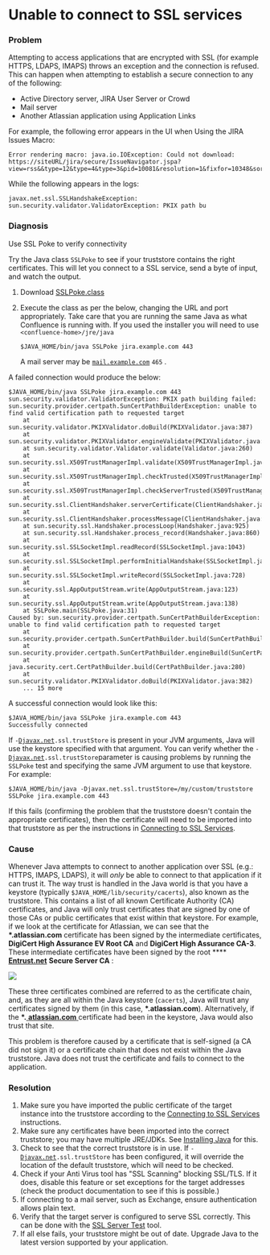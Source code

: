 # Unable to connect to SSL services





### Problem <a href="#unabletoconnecttosslservicesdueto-pkixpathbuildingfailed-error-problem" id="unabletoconnecttosslservicesdueto-pkixpathbuildingfailed-error-problem"></a>

Attempting to access applications that are encrypted with SSL (for example HTTPS, LDAPS, IMAPS) throws an exception and the connection is refused. This can happen when attempting to establish a secure connection to any of the following:

* Active Directory server, JIRA User Server or Crowd
* Mail server&#x20;
* Another Atlassian application using Application Links

For example, the following error appears in the UI when Using the JIRA Issues Macro:

```
Error rendering macro: java.io.IOException: Could not download: https://siteURL/jira/secure/IssueNavigator.jspa?view=rss&&type=12&type=4&type=3&pid=10081&resolution=1&fixfor=10348&sorter/field=issuekey&sorter/order=DESC&sorter/field=priority&sorter/order=DESC&tempMax=100&reset=true&decorator=none
```

While the following appears in the logs:

```
javax.net.ssl.SSLHandshakeException: sun.security.validator.ValidatorException: PKIX path bu
```

### Diagnosis <a href="#unabletoconnecttosslservicesdueto-pkixpathbuildingfailed-error-diagnosis" id="unabletoconnecttosslservicesdueto-pkixpathbuildingfailed-error-diagnosis"></a>

Use SSL Poke to verify connectivity

Try the Java class `SSLPoke` to see if your truststore contains the right certificates. This will let you connect to a SSL service, send a byte of input, and watch the output.

1. Download [SSLPoke.class](https://confluence.atlassian.com/kb/files/779355358/779355357/1/1441897666313/SSLPoke.class)
2.  Execute the class as per the below, changing the URL and port appropriately. Take care that you are running the same Java as what Confluence is running with. If you used the installer you will need to use `<confluence-home>/jre/java`

    ```
    $JAVA_HOME/bin/java SSLPoke jira.example.com 443
    ```

    A mail server may be [`mail.example.com`](http://mail.example.com/) `465` .



A failed connection would produce the below:

```
$JAVA_HOME/bin/java SSLPoke jira.example.com 443
sun.security.validator.ValidatorException: PKIX path building failed: sun.security.provider.certpath.SunCertPathBuilderException: unable to find valid certification path to requested target
	at sun.security.validator.PKIXValidator.doBuild(PKIXValidator.java:387)
	at sun.security.validator.PKIXValidator.engineValidate(PKIXValidator.java:292)
	at sun.security.validator.Validator.validate(Validator.java:260)
	at sun.security.ssl.X509TrustManagerImpl.validate(X509TrustManagerImpl.java:324)
	at sun.security.ssl.X509TrustManagerImpl.checkTrusted(X509TrustManagerImpl.java:229)
	at sun.security.ssl.X509TrustManagerImpl.checkServerTrusted(X509TrustManagerImpl.java:124)
	at sun.security.ssl.ClientHandshaker.serverCertificate(ClientHandshaker.java:1351)
	at sun.security.ssl.ClientHandshaker.processMessage(ClientHandshaker.java:156)
	at sun.security.ssl.Handshaker.processLoop(Handshaker.java:925)
	at sun.security.ssl.Handshaker.process_record(Handshaker.java:860)
	at sun.security.ssl.SSLSocketImpl.readRecord(SSLSocketImpl.java:1043)
	at sun.security.ssl.SSLSocketImpl.performInitialHandshake(SSLSocketImpl.java:1343)
	at sun.security.ssl.SSLSocketImpl.writeRecord(SSLSocketImpl.java:728)
	at sun.security.ssl.AppOutputStream.write(AppOutputStream.java:123)
	at sun.security.ssl.AppOutputStream.write(AppOutputStream.java:138)
	at SSLPoke.main(SSLPoke.java:31)
Caused by: sun.security.provider.certpath.SunCertPathBuilderException: unable to find valid certification path to requested target
	at sun.security.provider.certpath.SunCertPathBuilder.build(SunCertPathBuilder.java:145)
	at sun.security.provider.certpath.SunCertPathBuilder.engineBuild(SunCertPathBuilder.java:131)
	at java.security.cert.CertPathBuilder.build(CertPathBuilder.java:280)
	at sun.security.validator.PKIXValidator.doBuild(PKIXValidator.java:382)
	... 15 more
```

A successful connection would look like this:

```
$JAVA_HOME/bin/java SSLPoke jira.example.com 443
Successfully connected
```

If `-`[`Djavax.net`](http://djavax.net/)`.ssl.trustStore` is present in your JVM arguments, Java will use the keystore specified with that argument. You can verify whether the `-`[`Djavax.net`](http://djavax.net/)`.ssl.trustStore`parameter is causing problems by running the `SSLPoke` test and specifying the same JVM argument to use that keystore. For example:

```
$JAVA_HOME/bin/java -Djavax.net.ssl.trustStore=/my/custom/truststore SSLPoke jira.example.com 443
```

If this fails (confirming the problem that the truststore doesn't contain the appropriate certificates), then the certificate will need to be imported into that truststore as per the instructions in [Connecting to SSL Services](https://confluence.atlassian.com/kb/connecting-to-ssl-services-802171215.html).

### Cause <a href="#unabletoconnecttosslservicesdueto-pkixpathbuildingfailed-error-cause" id="unabletoconnecttosslservicesdueto-pkixpathbuildingfailed-error-cause"></a>

Whenever Java attempts to connect to another application over SSL (e.g.: HTTPS, IMAPS, LDAPS), it will _only_ be able to connect to that application if it can trust it. The way trust is handled in the Java world is that you have a keystore (typically `$JAVA_HOME/lib/security/cacerts`), also known as the truststore. This contains a list of all known Certificate Authority (CA) certificates, and Java will only trust certificates that are signed by one of those CAs or public certificates that exist within that keystore. For example, if we look at the certificate for Atlassian, we can see that the **\*.atlassian.com** certificate has been signed by the intermediate certificates, **DigiCert High Assurance EV Root CA** and **DigiCert High Assurance CA-3**. These intermediate certificates have been signed by the root  ****  [**Entrust.net**](http://entrust.net/) **Secure Server CA** :

![](https://confluence.atlassian.com/jira/files/117455/359498025/1/1369371745446/Certificates.png)

These three certificates combined are referred to as the certificate chain, and, as they are all within the Java keystore (`cacerts`), Java will trust any certificates signed by them (in this case, **\*.atlassian.com**). Alternatively, if the **\*.**[ **atlassian.com** ](http://atlassian.com/) certificate had been in the keystore, Java would also trust that site.

This problem is therefore caused by a certificate that is self-signed (a CA did not sign it) or a certificate chain that does not exist within the Java truststore. Java does not trust the certificate and fails to connect to the application.

### Resolution <a href="#unabletoconnecttosslservicesdueto-pkixpathbuildingfailed-error-resolution" id="unabletoconnecttosslservicesdueto-pkixpathbuildingfailed-error-resolution"></a>

1. Make sure you have imported the public certificate of the target instance into the truststore according to the [Connecting to SSL Services](https://confluence.atlassian.com/kb/connecting-to-ssl-services-802171215.html) instructions.
2. Make sure any certificates have been imported into the correct truststore; you may have multiple JRE/JDKs. See [Installing Java](https://confluence.atlassian.com/jira/installing-java-185729673.html) for this.
3. Check to see that the correct truststore is in use. If `-`[`Djavax.net`](http://djavax.net/)`.ssl.trustStore` has been configured, it will override the location of the default truststore, which will need to be checked.
4. Check if your Anti Virus tool has "SSL Scanning" blocking SSL/TLS. If it does, disable this feature or set exceptions for the target addresses (check the product documentation to see if this is possible.)
5. If connecting to a mail server, such as Exchange, ensure authentication allows plain text.
6. Verify that the target server is configured to serve SSL correctly. This can be done with the [SSL Server Test](https://www.ssllabs.com/ssltest/) tool.
7. If all else fails, your truststore might be out of date. Upgrade Java to the latest version supported by your application.
